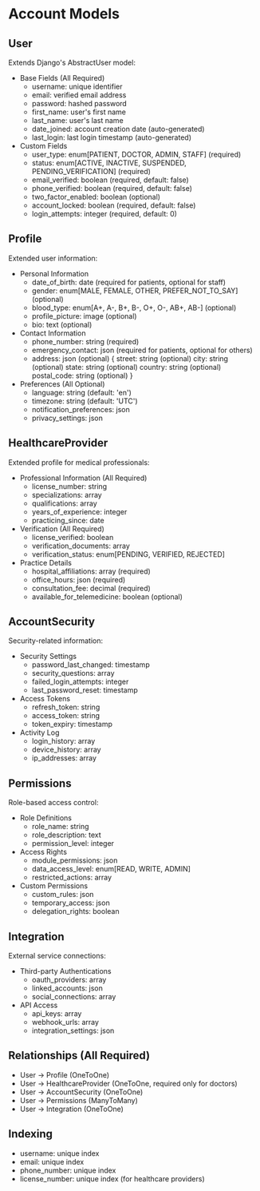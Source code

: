 # Account Models

## User
Extends Django's AbstractUser model:
- Base Fields (All Required)
  - username: unique identifier
  - email: verified email address
  - password: hashed password
  - first_name: user's first name
  - last_name: user's last name
  - date_joined: account creation date (auto-generated)
  - last_login: last login timestamp (auto-generated)
- Custom Fields
  - user_type: enum[PATIENT, DOCTOR, ADMIN, STAFF] (required)
  - status: enum[ACTIVE, INACTIVE, SUSPENDED, PENDING_VERIFICATION] (required)
  - email_verified: boolean (required, default: false)
  - phone_verified: boolean (required, default: false)
  - two_factor_enabled: boolean (optional)
  - account_locked: boolean (required, default: false)
  - login_attempts: integer (required, default: 0)

## Profile
Extended user information:
- Personal Information
  - date_of_birth: date (required for patients, optional for staff)
  - gender: enum[MALE, FEMALE, OTHER, PREFER_NOT_TO_SAY] (optional)
  - blood_type: enum[A+, A-, B+, B-, O+, O-, AB+, AB-] (optional)
  - profile_picture: image (optional)
  - bio: text (optional)
- Contact Information
  - phone_number: string (required)
  - emergency_contact: json (required for patients, optional for others)
  - address: json (optional) {
    street: string (optional)
    city: string (optional)
    state: string (optional)
    country: string (optional)
    postal_code: string (optional)
  }
- Preferences (All Optional)
  - language: string (default: 'en')
  - timezone: string (default: 'UTC')
  - notification_preferences: json
  - privacy_settings: json

## HealthcareProvider
Extended profile for medical professionals:
- Professional Information (All Required)
  - license_number: string
  - specializations: array
  - qualifications: array
  - years_of_experience: integer
  - practicing_since: date
- Verification (All Required)
  - license_verified: boolean
  - verification_documents: array
  - verification_status: enum[PENDING, VERIFIED, REJECTED]
- Practice Details
  - hospital_affiliations: array (required)
  - office_hours: json (required)
  - consultation_fee: decimal (required)
  - available_for_telemedicine: boolean (optional)

## AccountSecurity
Security-related information:
- Security Settings
  - password_last_changed: timestamp
  - security_questions: array
  - failed_login_attempts: integer
  - last_password_reset: timestamp
- Access Tokens
  - refresh_token: string
  - access_token: string
  - token_expiry: timestamp
- Activity Log
  - login_history: array
  - device_history: array
  - ip_addresses: array

## Permissions
Role-based access control:
- Role Definitions
  - role_name: string
  - role_description: text
  - permission_level: integer
- Access Rights
  - module_permissions: json
  - data_access_level: enum[READ, WRITE, ADMIN]
  - restricted_actions: array
- Custom Permissions
  - custom_rules: json
  - temporary_access: json
  - delegation_rights: boolean

## Integration
External service connections:
- Third-party Authentications
  - oauth_providers: array
  - linked_accounts: json
  - social_connections: array
- API Access
  - api_keys: array
  - webhook_urls: array
  - integration_settings: json

## Relationships (All Required)
- User -> Profile (OneToOne)
- User -> HealthcareProvider (OneToOne, required only for doctors)
- User -> AccountSecurity (OneToOne)
- User -> Permissions (ManyToMany)
- User -> Integration (OneToOne)

## Indexing
- username: unique index
- email: unique index
- phone_number: unique index
- license_number: unique index (for healthcare providers)
